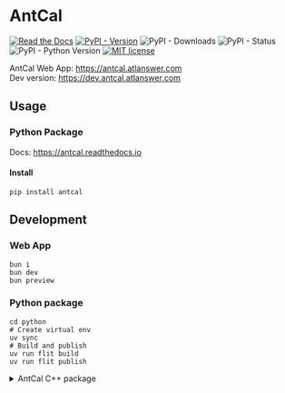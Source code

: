 # AntCal

[![Read the Docs](https://readthedocs.org/projects/antcal/badge/?version=latest)](https://antcal.readthedocs.io)
[![PyPI - Version](https://img.shields.io/pypi/v/antcal?logo=pypi)](https://pypi.org/project/antcal)
![PyPI - Downloads](https://img.shields.io/pypi/dm/antcal?logo=pypi)
![PyPI - Status](https://img.shields.io/pypi/status/antcal?logo=pypi)
![PyPI - Python Version](https://img.shields.io/pypi/pyversions/antcal?logo=pypi)
[![MIT license](https://img.shields.io/pypi/l/antcal?logo=pypi)](https://opensource.org/licenses/MIT)

AntCal Web App: https://antcal.atlanswer.com<br/>
Dev version: https://dev.antcal.atlanswer.com

## Usage

### Python Package

Docs: https://antcal.readthedocs.io

#### Install

```shell
pip install antcal
```

## Development

### Web App

```shell
bun i
bun dev
bun preview
```

### Python package

```shell
cd python
# Create virtual env
uv sync
# Build and publish
uv run flit build
uv run flit publish
```

<details>

<summary>
AntCal C++ package
</summary>

###  C++ package

**Currently in backlog**

C++ implementation is in `/cpp`. A build environment is required. All presets are documented in `CMakePresets.json`.

```shell
# Fetch vcpkg
git submodule update --init --recursive
# Configurate
cmake --preset <preset>
# Build
cmake --build --preset <preset>
# Test
ctest --preset <preset>
```

</details>
